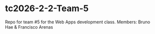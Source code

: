 # tc2026-2-2-Team-5
Repo for team #5 for the Web Apps development class. Members: Bruno Hae &amp; Francisco Arenas
